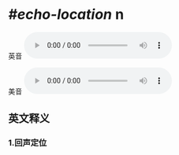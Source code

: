 # ***\#echo-location*** n
英音
<audio src="./media/echo-location1_AAC.aac" controls="controls"></audio>

美音
<audio src="./media/echo-location2_AAC.aac" controls="controls"></audio>



  

英文释义
---
### 1.**回声定位**  


